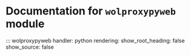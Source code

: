 # Documentation for `wolproxypyweb` module

::: wolproxypyweb
    handler: python
    rendering:
      show_root_heading: false
      show_source: false
